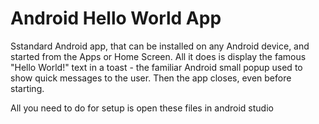 # Android Hello World App


Sstandard Android app, that can be installed on any Android device, and started from the Apps or Home Screen. All it does is display the famous "Hello World!" text in a toast - the familiar Android small popup used to show quick messages to the user. Then the app closes, even before starting. 

All you need to do for setup is open these files in android studio
